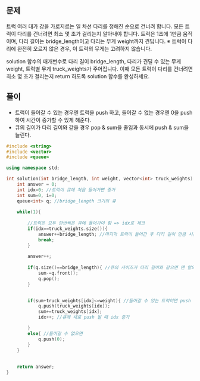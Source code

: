 ## 문제
트럭 여러 대가 강을 가로지르는 일 차선 다리를 정해진 순으로 건너려 합니다. 모든 트럭이 다리를 건너려면 최소 몇 초가 걸리는지 알아내야 합니다. 트럭은 1초에 1만큼 움직이며, 다리 길이는 bridge_length이고 다리는 무게 weight까지 견딥니다.
※ 트럭이 다리에 완전히 오르지 않은 경우, 이 트럭의 무게는 고려하지 않습니다.

solution 함수의 매개변수로 다리 길이 bridge_length, 다리가 견딜 수 있는 무게 weight, 트럭별 무게 truck_weights가 주어집니다. 이때 모든 트럭이 다리를 건너려면 최소 몇 초가 걸리는지 return 하도록 solution 함수를 완성하세요.

## 풀이
- 트럭이 들어갈 수 있는 경우엔 트럭을 push 하고, 들어갈 수 없는 경우엔 0을 push하여 시간이 증가할 수 있게 해준다.
- 큐의 길이가 다리 길이와 같을 경우 pop & sum을 줄임과 동시에 push & sum을 늘린다.

```c++
#include <string>
#include <vector>
#include <queue>

using namespace std;

int solution(int bridge_length, int weight, vector<int> truck_weights) {
    int answer = 0;
    int idx=0; //트럭이 큐에 처음 들어가면 증가
    int sum=0, i=0;
    queue<int> q; //bridge_length 크기의 큐 
    
    while(1){
        
        //트럭은 모두 한번씩은 큐에 들어가야 함 => idx로 체크
        if(idx==truck_weights.size()){
            answer+=bridge_length; //마지막 트럭이 들어간 후 다리 길이 만큼 시간이 경과해야 빠져나옴
            break;
        }
        
        answer++;
        
        if(q.size()==bridge_length){ //큐의 사이즈가 다리 길이와 같으면 맨 앞의 값을 제거
            sum-=q.front();
            q.pop();
        }

        
        if(sum+truck_weights[idx]<=weight){ //들어갈 수 있는 트럭이면 push
            q.push(truck_weights[idx]);         
            sum+=truck_weights[idx];
            idx++; //큐에 새로 push 될 때 idx 증가

        }
        else{ //들어갈 수 없으면 
            q.push(0);
        }
    }
    
    
    return answer;
}
```
